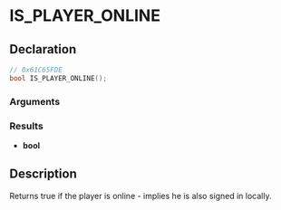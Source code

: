 # IS_PLAYER_ONLINE

## Declaration
```cpp
// 0x61C65FDE
bool IS_PLAYER_ONLINE();
```

### Arguments

### Results
- **bool**

## Description
Returns true if the player is online - implies he is also signed in locally.